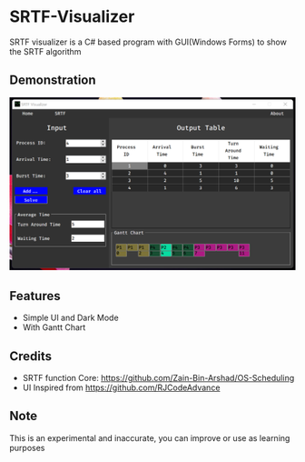 # SRTF-Visualizer

SRTF visualizer is a C# based program with GUI(Windows Forms) to show the SRTF algorithm 

## Demonstration

![Sample Image](sample.png)

## Features

- Simple UI and Dark Mode
- With Gantt Chart

## Credits

- SRTF function Core: https://github.com/Zain-Bin-Arshad/OS-Scheduling
- UI Inspired from https://github.com/RJCodeAdvance


## Note

This is an experimental and inaccurate, you can improve or use as learning purposes